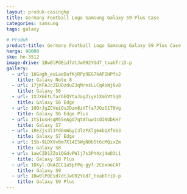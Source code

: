 ```yaml
---
layout: produk-casinghp
title: Germany Football Logo Samsung Galaxy S9 Plus Case
categories: samsung
tags: galaxy

# Produk
product-title: Germany Football Logo Samsung Galaxy S9 Plus Case
harga: 90000
sku: hn-3512
image-drive: 1Bw0lPOEid7dtJwO92YGd7_txabTriD-p
gallery:
  - url: 16Gagh_euLaeDafKjRPp9EG7kAP2HPfsJ
    title: Galaxy Note 8
  - url: 17jKFAJc2EUOzduZJqMrezLLCqAoNj6v8
    title: Galaxy S6
  - url: 1XJX6EtLfarbEQYtaJag2iye1XmGVtSq9
    title: Galaxy S6 Edge
  - url: 10OrJgZCVeiOuJDzm8zVTfa7JOzO1T0Vg
    title: Galaxy S6 Edge Plus
  - url: 1tSIusHsqM55eAgd7qtATuw3cdINUbKH7
    title: Galaxy S7
  - url: 1ReZjs3l3Yd8oWGyI3lzPXlg64bQXfV63
    title: Galaxy S7 Edge
  - url: 1Sb-9LDXVvBm7X14I5WgNOb5t6cMQixZm
    title: Galaxy S8
  - url: 1awCID1ZZo1QGdvPWlj7s3PY4xj4eD3L1
    title: Galaxy S8 Plus
  - url: 1DXyl-OkAZCC1a5pFPq-gyf-2CoxnoCAT
    title: Galaxy S9
  - url: 1Bw0lPOEid7dtJwO92YGd7_txabTriD-p
    title: Galaxy S9 Plus
---
```

